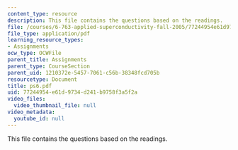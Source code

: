 ```yaml
---
content_type: resource
description: This file contains the questions based on the readings.
file: /courses/6-763-applied-superconductivity-fall-2005/77244954e61d9734d241b9758f3a5f2a_ps6.pdf
file_type: application/pdf
learning_resource_types:
- Assignments
ocw_type: OCWFile
parent_title: Assignments
parent_type: CourseSection
parent_uid: 1210372e-5457-7061-c56b-38348fcd705b
resourcetype: Document
title: ps6.pdf
uid: 77244954-e61d-9734-d241-b9758f3a5f2a
video_files:
  video_thumbnail_file: null
video_metadata:
  youtube_id: null
---
```

This file contains the questions based on the readings.